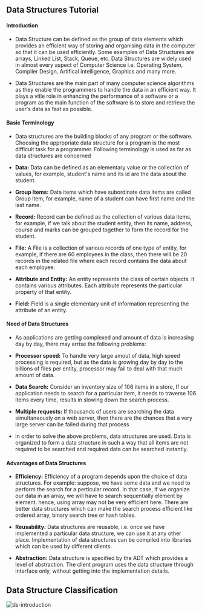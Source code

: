 ## Data Structures Tutorial

#### Introduction

* Data Structure can be defined as the group of data elements which provides an efficient way of storing and organising data in the computer so that it can be used efficiently. Some examples of Data Structures are arrays, Linked List, Stack, Queue, etc. Data Structures are widely used in almost every aspect of Computer Science i.e. Operating System, Compiler Design, Artifical intelligence, Graphics and many more.

* Data Structures are the main part of many computer science algorithms as they enable the programmers to handle the data in an efficient way. It plays a vitle role in enhancing the performance of a software or a program as the main function of the software is to store and retrieve the user's data as fast as possible.

#### Basic Terminology

* Data structures are the building blocks of any program or the software. Choosing the appropriate data structure for a program is the most difficult task for a programmer. Following terminology is used as far as data structures are concerned

* **Data:** Data can be defined as an elementary value or the collection of values, for example, student's name and its id are the data about the student.

* **Group Items:** Data items which have subordinate data items are called Group item, for example, name of a student can have first name and the last name.

* **Record:** Record can be defined as the collection of various data items, for example, if we talk about the student entity, then its name, address, course and marks can be grouped together to form the record for the student.

* **File:** A File is a collection of various records of one type of entity, for example, if there are 60 employees in the class, then there will be 20 records in the related file where each record contains the data about each employee.

* **Attribute and Entity:**  An entity represents the class of certain objects. it contains various attributes. Each attribute represents the particular property of that entity.

* **Field:** Field is a single elementary unit of information representing the attribute of an entity.

#### Need of Data Structures

* As applications are getting complexed and amount of data is increasing day by day, there may arrise the following problems:

* **Processor speed:** To handle very large amout of data, high speed processing is required, but as the data is growing day by day to the billions of files per entity, processor may fail to deal with that much amount of data.

* **Data Search:** Consider an inventory size of 106 items in a store, If our application needs to search for a particular item, it needs to traverse 106 items every time, results in slowing down the search process.

* **Multiple requests:** If thousands of users are searching the data simultaneously on a web server, then there are the chances that a very large server can be failed during that process

* in order to solve the above problems, data structures are used. Data is organized to form a data structure in such a way that all items are not required to be searched and required data can be searched instantly.

#### Advantages of Data Structures

* **Efficiency:** Efficiency of a program depends upon the choice of data structures. For example: suppose, we have some data and we need to perform the search for a perticular record. In that case, if we organize our data in an array, we will have to search sequentially element by element. hence, using array may not be very efficient here. There are better data structures which can make the search process efficient like ordered array, binary search tree or hash tables.

* **Reusability:** Data structures are reusable, i.e. once we have implemented a particular data structure, we can use it at any other place. Implementation of data structures can be compiled into libraries which can be used by different clients.

* **Abstraction:** Data structure is specified by the ADT which provides a level of abstraction. The client program uses the data structure through interface only, without getting into the implementation details.

## Data Structure Classification

![ds-introduction](https://static.javatpoint.com/ds/images/ds-introduction.png "ds-introduction")